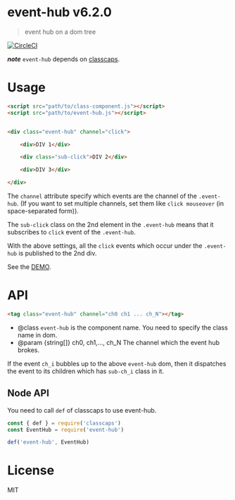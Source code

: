 # event-hub v6.2.0

> event hub on a dom tree

[![CircleCI](https://circleci.com/gh/kt3k/event-hub.svg?style=svg)](https://circleci.com/gh/kt3k/event-hub)

***note*** `event-hub` depends on [classcaps](https://github.com/kt3k/classcaps).

# Usage

```html
<script src="path/to/class-component.js"></script>
<script src="path/to/event-hub.js"></script>


<div class="event-hub" channel="click">

    <div>DIV 1</div>

    <div class="sub-click">DIV 2</div>

    <div>DIV 3</div>

</div>
```

The `channel` attribute specify which events are the channel of the `.event-hub`. (If you want to set multiple channels, set them like `click mouseover` (in space-separated form)).

The `sub-click` class on the 2nd element in the `.event-hub` means that it subscribes to `click` event of the `.event-hub`.

With the above settings, all the `click` events which occur under the `.event-hub` is published to the 2nd div.

See the [DEMO](https://kt3k.github.io/event-hub/test.html).

# API

```html
<tag class="event-hub" channel="ch0 ch1 ... ch_N"></tag>
```

- @class `event-hub` is the component name. You need to specify the class name in dom.
- @param {string[]} ch0, ch1,..., ch_N The channel which the event hub brokes.

If the event `ch_i` bubbles up to the above `event-hub` dom, then it dispatches the event to its children which has `sub-ch_i` class in it.

## Node API

You need to call `def` of classcaps to use event-hub.

```js
const { def } = require('classcaps')
const EventHub = require('event-hub')

def('event-hub', EventHub)
```

# License

MIT
